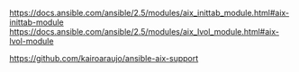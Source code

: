 https://docs.ansible.com/ansible/2.5/modules/aix_inittab_module.html#aix-inittab-module
https://docs.ansible.com/ansible/2.5/modules/aix_lvol_module.html#aix-lvol-module

https://github.com/kairoaraujo/ansible-aix-support
